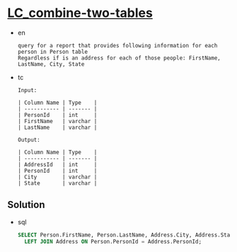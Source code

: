 # [LC_combine-two-tables](https://leetcode.com/problems/combine-two-tables)

* en

  ```en
  query for a report that provides following information for each person in Person table
  Regardless if is an address for each of those people: FirstName, LastName, City, State
  ```

* tc

  ```tc
  Input:

  | Column Name | Type    |
  | ----------- | ------- |
  | PersonId    | int     |
  | FirstName   | varchar |
  | LastName    | varchar |

  Output:

  | Column Name | Type    |
  | ----------- | ------- |
  | AddressId   | int     |
  | PersonId    | int     |
  | City        | varchar |
  | State       | varchar |
  ```

## Solution

* sql

  ```sql
  SELECT Person.FirstName, Person.LastName, Address.City, Address.State FROM Person
    LEFT JOIN Address ON Person.PersonId = Address.PersonId;
  ```
